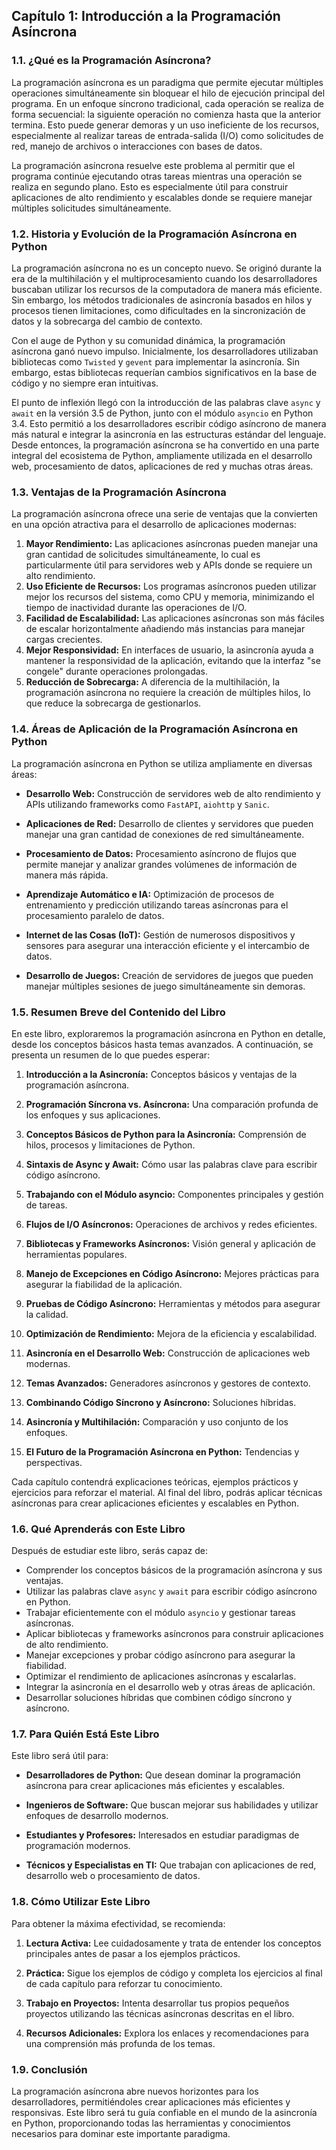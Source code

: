## **Capítulo 1: Introducción a la Programación Asíncrona**

### **1.1. ¿Qué es la Programación Asíncrona?**

La programación asíncrona es un paradigma que permite ejecutar múltiples operaciones simultáneamente sin bloquear el hilo de ejecución principal del programa. En un enfoque síncrono tradicional, cada operación se realiza de forma secuencial: la siguiente operación no comienza hasta que la anterior termina. Esto puede generar demoras y un uso ineficiente de los recursos, especialmente al realizar tareas de entrada-salida (I/O) como solicitudes de red, manejo de archivos o interacciones con bases de datos.

La programación asíncrona resuelve este problema al permitir que el programa continúe ejecutando otras tareas mientras una operación se realiza en segundo plano. Esto es especialmente útil para construir aplicaciones de alto rendimiento y escalables donde se requiere manejar múltiples solicitudes simultáneamente.

### **1.2. Historia y Evolución de la Programación Asíncrona en Python**

La programación asíncrona no es un concepto nuevo. Se originó durante la era de la multihilación y el multiprocesamiento cuando los desarrolladores buscaban utilizar los recursos de la computadora de manera más eficiente. Sin embargo, los métodos tradicionales de asincronía basados en hilos y procesos tienen limitaciones, como dificultades en la sincronización de datos y la sobrecarga del cambio de contexto.

Con el auge de Python y su comunidad dinámica, la programación asíncrona ganó nuevo impulso. Inicialmente, los desarrolladores utilizaban bibliotecas como `Twisted` y `gevent` para implementar la asincronía. Sin embargo, estas bibliotecas requerían cambios significativos en la base de código y no siempre eran intuitivas.

El punto de inflexión llegó con la introducción de las palabras clave `async` y `await` en la versión 3.5 de Python, junto con el módulo `asyncio` en Python 3.4. Esto permitió a los desarrolladores escribir código asíncrono de manera más natural e integrar la asincronía en las estructuras estándar del lenguaje. Desde entonces, la programación asíncrona se ha convertido en una parte integral del ecosistema de Python, ampliamente utilizada en el desarrollo web, procesamiento de datos, aplicaciones de red y muchas otras áreas.

### **1.3. Ventajas de la Programación Asíncrona**

La programación asíncrona ofrece una serie de ventajas que la convierten en una opción atractiva para el desarrollo de aplicaciones modernas:

1. **Mayor Rendimiento:** Las aplicaciones asíncronas pueden manejar una gran cantidad de solicitudes simultáneamente, lo cual es particularmente útil para servidores web y APIs donde se requiere un alto rendimiento.
2. **Uso Eficiente de Recursos:** Los programas asíncronos pueden utilizar mejor los recursos del sistema, como CPU y memoria, minimizando el tiempo de inactividad durante las operaciones de I/O.
3. **Facilidad de Escalabilidad:** Las aplicaciones asíncronas son más fáciles de escalar horizontalmente añadiendo más instancias para manejar cargas crecientes.
4. **Mejor Responsividad:** En interfaces de usuario, la asincronía ayuda a mantener la responsividad de la aplicación, evitando que la interfaz "se congele" durante operaciones prolongadas.
5. **Reducción de Sobrecarga:** A diferencia de la multihilación, la programación asíncrona no requiere la creación de múltiples hilos, lo que reduce la sobrecarga de gestionarlos.

### **1.4. Áreas de Aplicación de la Programación Asíncrona en Python**

La programación asíncrona en Python se utiliza ampliamente en diversas áreas:

- **Desarrollo Web:** Construcción de servidores web de alto rendimiento y APIs utilizando frameworks como `FastAPI`, `aiohttp` y `Sanic`.
  
- **Aplicaciones de Red:** Desarrollo de clientes y servidores que pueden manejar una gran cantidad de conexiones de red simultáneamente.
  
- **Procesamiento de Datos:** Procesamiento asíncrono de flujos que permite manejar y analizar grandes volúmenes de información de manera más rápida.
  
- **Aprendizaje Automático e IA:** Optimización de procesos de entrenamiento y predicción utilizando tareas asíncronas para el procesamiento paralelo de datos.
  
- **Internet de las Cosas (IoT):** Gestión de numerosos dispositivos y sensores para asegurar una interacción eficiente y el intercambio de datos.
  
- **Desarrollo de Juegos:** Creación de servidores de juegos que pueden manejar múltiples sesiones de juego simultáneamente sin demoras.

### **1.5. Resumen Breve del Contenido del Libro**

En este libro, exploraremos la programación asíncrona en Python en detalle, desde los conceptos básicos hasta temas avanzados. A continuación, se presenta un resumen de lo que puedes esperar:

1. **Introducción a la Asincronía:** Conceptos básicos y ventajas de la programación asíncrona.
   
2. **Programación Síncrona vs. Asíncrona:** Una comparación profunda de los enfoques y sus aplicaciones.
   
3. **Conceptos Básicos de Python para la Asincronía:** Comprensión de hilos, procesos y limitaciones de Python.
   
4. **Sintaxis de Async y Await:** Cómo usar las palabras clave para escribir código asíncrono.
   
5. **Trabajando con el Módulo asyncio:** Componentes principales y gestión de tareas.
   
6. **Flujos de I/O Asíncronos:** Operaciones de archivos y redes eficientes.
   
7. **Bibliotecas y Frameworks Asíncronos:** Visión general y aplicación de herramientas populares.
   
8. **Manejo de Excepciones en Código Asíncrono:** Mejores prácticas para asegurar la fiabilidad de la aplicación.
   
9. **Pruebas de Código Asíncrono:** Herramientas y métodos para asegurar la calidad.
   
10. **Optimización de Rendimiento:** Mejora de la eficiencia y escalabilidad.
    
11. **Asincronía en el Desarrollo Web:** Construcción de aplicaciones web modernas.
    
12. **Temas Avanzados:** Generadores asíncronos y gestores de contexto.
    
13. **Combinando Código Síncrono y Asíncrono:** Soluciones híbridas.
    
14. **Asincronía y Multihilación:** Comparación y uso conjunto de los enfoques.
    
15. **El Futuro de la Programación Asíncrona en Python:** Tendencias y perspectivas.

Cada capítulo contendrá explicaciones teóricas, ejemplos prácticos y ejercicios para reforzar el material. Al final del libro, podrás aplicar técnicas asíncronas para crear aplicaciones eficientes y escalables en Python.

### **1.6. Qué Aprenderás con Este Libro**

Después de estudiar este libro, serás capaz de:

- Comprender los conceptos básicos de la programación asíncrona y sus ventajas.
- Utilizar las palabras clave `async` y `await` para escribir código asíncrono en Python.
- Trabajar eficientemente con el módulo `asyncio` y gestionar tareas asíncronas.
- Aplicar bibliotecas y frameworks asíncronos para construir aplicaciones de alto rendimiento.
- Manejar excepciones y probar código asíncrono para asegurar la fiabilidad.
- Optimizar el rendimiento de aplicaciones asíncronas y escalarlas.
- Integrar la asincronía en el desarrollo web y otras áreas de aplicación.
- Desarrollar soluciones híbridas que combinen código síncrono y asíncrono.

### **1.7. Para Quién Está Este Libro**

Este libro será útil para:

- **Desarrolladores de Python:** Que desean dominar la programación asíncrona para crear aplicaciones más eficientes y escalables.
  
- **Ingenieros de Software:** Que buscan mejorar sus habilidades y utilizar enfoques de desarrollo modernos.
  
- **Estudiantes y Profesores:** Interesados en estudiar paradigmas de programación modernos.
  
- **Técnicos y Especialistas en TI:** Que trabajan con aplicaciones de red, desarrollo web o procesamiento de datos.

### **1.8. Cómo Utilizar Este Libro**

Para obtener la máxima efectividad, se recomienda:

1. **Lectura Activa:** Lee cuidadosamente y trata de entender los conceptos principales antes de pasar a los ejemplos prácticos.
   
2. **Práctica:** Sigue los ejemplos de código y completa los ejercicios al final de cada capítulo para reforzar tu conocimiento.
   
3. **Trabajo en Proyectos:** Intenta desarrollar tus propios pequeños proyectos utilizando las técnicas asíncronas descritas en el libro.
   
4. **Recursos Adicionales:** Explora los enlaces y recomendaciones para una comprensión más profunda de los temas.

### **1.9. Conclusión**

La programación asíncrona abre nuevos horizontes para los desarrolladores, permitiéndoles crear aplicaciones más eficientes y responsivas. Este libro será tu guía confiable en el mundo de la asincronía en Python, proporcionando todas las herramientas y conocimientos necesarios para dominar este importante paradigma.